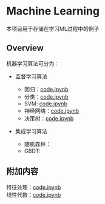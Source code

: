 # Machine Learning

本项目用于存储在学习ML过程中的例子

## Overview

机器学习算法可分为：

- 监督学习算法
  + 回归：[code.ipynb](./regression.ipynb)
  + 分类：[code.ipynb](./classification.ipynb)
  + SVM: [code.ipynb](./svm.ipynb)
  + 神经网络：[code.ipynb](./neural_network.ipynb)
  + 决策树：[code.ipynb](./decision_tree.ipynb)

- 集成学习算法
  + 随机森林：
  + GBDT:

## 附加内容

特征处理：[code.ipynb](./features_process.ipynb)  
线性代数：[code.ipynb](./linear_algebra.ipynb)